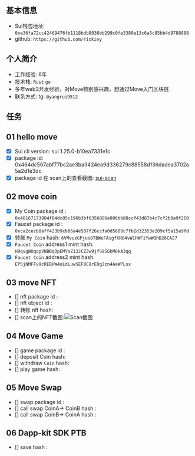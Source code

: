 ## 基本信息

- Sui钱包地址: `0xe36fa72cc42469476fb1118bdb8036bb299c0fe3380e13c6a5c85bb4d9788888`
- github: `https://github.com/rickiey`

## 个人简介
- 工作经验: 6年
- 技术栈: `Rust` `go`
- 多年web3开发经验，对Move特别感兴趣，想通过Move入门区块链
- 联系方式: tg: `@yangrui9512`

## 任务

##   01 hello move
- [x] Sui cli version: sui 1.25.0-b10ea7331e1c
- [x] package id: 0x464dc567abf77bc2ae3ba3424ea9d336279c88558d136dadea3702a5a2d1e3dc
- [x] package id 在 scan上的查看截图: [sui-scan](https://suiscan.xyz/testnet/object/0x464dc567abf77bc2ae3ba3424ea9d336279c88558d136dadea3702a5a2d1e3dc/contracts)

##   02 move coin
- [x] My Coin package id : `0x48167173804f04dc85c196b3bf6356886e806bb88ccf43d87b4c7cf2b8a9f250`
- [x] Faucet package id : `0xca2cecb8aff423b9cb06a4e507f26ccfa0d5608c7fb2d32353e209cf5a15a9fd`
- [x] 转账 `My Coin` hash: `6VMvuzGPjus8TBWuFAigfXN84vW1HWFiYwWQhD26CA27`
- [x] `Faucet Coin` address1 mint hash: `H9qvgWUqqpVNBBqDpEMYsZ13JCZJw9jfS9S6bM6kA3qq`
- [x] `Faucet Coin` address2 mint hash: `EP5jNMFFv9cREBHW4oLdLuwSEF8C8rEDgJzn4AaWPLsx`

##   03 move NFT
- [] nft package id :
- [] nft object id :
- [] 转账 nft  hash:
- [] scan上的NFT截图:![Scan截图](./images/你的图片地址)

##   04 Move Game
- [] game package id :
- [] deposit Coin hash:
- [] withdraw `Coin` hash:
- [] play game hash:

##   05 Move Swap
- [] swap package id :
- [] call swap CoinA-> CoinB  hash :
- [] call swap CoinB-> CoinA  hash :

##   06 Dapp-kit SDK PTB
- [] save hash :
